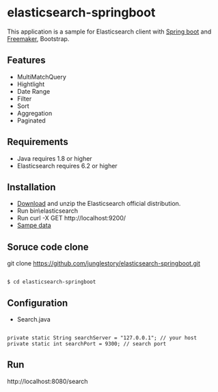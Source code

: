 # elasticsearch-springboot
This application is a sample for Elasticsearch client with [Spring boot](https://spring.io/projects/spring-boot) and [Freemaker](http://freemarker.org), Bootstrap.

## Features
* MultiMatchQuery
* Hightlight
* Date Range
* Filter
* Sort
* Aggregation
* Paginated

## Requirements
* Java requires 1.8 or higher
* Elasticsearch requires 6.2 or higher

## Installation
* [Download](https://www.elastic.co/downloads/elasticsearch) and unzip the Elasticsearch official distribution.
* Run bin\elasticsearch
* Run curl -X GET http://localhost:9200/
* [Sampe data](https://github.com/junglestory/scrape_blog_crawler)

## Soruce code clone
git clone https://github.com/junglestory/elasticsearch-springboot.git
<pre><code>
$ cd elasticsearch-springboot
</code></pre>

## Configuration
* Search.java
<pre><code>
private static String searchServer = "127.0.0.1"; // your host
private static int searchPort = 9300; // search port
</code></pre>

## Run
http://localhost:8080/search
